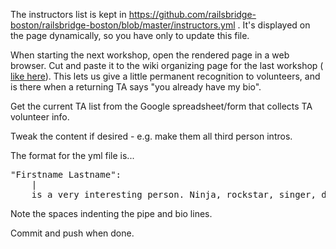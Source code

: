 The instructors list is kept in  https://github.com/railsbridge-boston/railsbridge-boston/blob/master/instructors.yml  . It's displayed on the page dynamically, so you have only to update this file.

When starting the next workshop, open the rendered page in a web browser.  Cut and paste it to the wiki organizing page for the last workshop ( [like here](https://github.com/railsbridge-boston/railsbridge-boston/wiki/Coordination-for-Oct-2013-Workshop)).  This lets us give a little permanent recognition to volunteers, and is there when a returning TA says "you already have my bio".

Get the current TA list from the Google spreadsheet/form that collects TA volunteer info.

Tweak the content if desired - e.g. make them all third person intros.

The format for the yml file is...
<pre>
"Firstname Lastname":
    |
    is a very interesting person. Ninja, rockstar, singer, dancer, actor -- and most importantly, Railsbridge volunteer.
</pre>

Note the spaces indenting the pipe and bio lines.

Commit and push when done.
